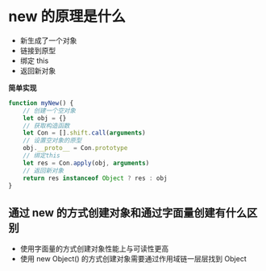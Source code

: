 # new 的原理是什么

* 新生成了一个对象
* 链接到原型
* 绑定 this
* 返回新对象

**简单实现**
```js
function myNew() {
    // 创建一个空对象
    let obj = {}
    // 获取构造函数
    let Con = [].shift.call(arguments)
    // 设置空对象的原型
    obj.__proto__ = Con.prototype
    // 绑定this
    let res = Con.apply(obj, arguments)
    // 返回新对象
    return res instanceof Object ? res : obj
}
```

## 通过 new 的方式创建对象和通过字面量创建有什么区别
* 使用字面量的方式创建对象性能上与可读性更高
* 使用 new Object() 的方式创建对象需要通过作用域链一层层找到 Object

<comment/>
<tongji/>